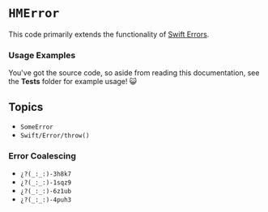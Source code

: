 # ``HMError``

This code primarily extends the functionality of [Swift Errors](https://developer.apple.com/documentation/swift/error).

### Usage Examples

You've got the source code, so aside from reading this documentation, see the **Tests** folder for example usage! 😺

## Topics

- ``SomeError``
- ``Swift/Error/throw()``

### Error Coalescing

- ``¿?(_:_:)-3h8k7``
- ``¿?(_:_:)-1sqz9``
- ``¿?(_:_:)-6z1ub``
- ``¿?(_:_:)-4puh3``
